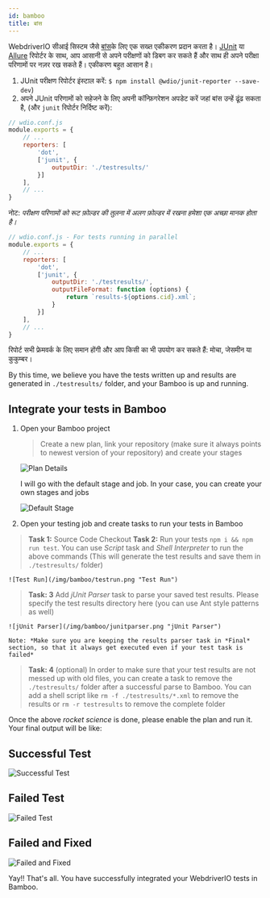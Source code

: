 ```yaml
---
id: bamboo
title: बांस
---
```


WebdriverIO सीआई सिस्टम जैसे [बांस](https://www.atlassian.com/software/bamboo)के लिए एक सख्त एकीकरण प्रदान करता है। [JUnit](https://webdriver.io/docs/junit-reporter.html) या [Allure](https://webdriver.io/docs/allure-reporter.html) रिपोर्टर के साथ, आप आसानी से अपने परीक्षणों को डिबग कर सकते हैं और साथ ही अपने परीक्षा परिणामों पर नज़र रख सकते हैं। एकीकरण बहुत आसान है।

1. JUnit परीक्षण रिपोर्टर इंस्टाल करें: `$ npm install @wdio/junit-reporter --save-dev`)
1. अपने JUnit परिणामों को सहेजने के लिए अपनी कॉन्फ़िगरेशन अपडेट करें जहां बांस उन्हें ढूंढ सकता है, (और `junit` रिपोर्टर निर्दिष्ट करें):

```js
// wdio.conf.js
module.exports = {
    // ...
    reporters: [
        'dot',
        ['junit', {
            outputDir: './testresults/'
        }]
    ],
    // ...
}
```
नोट: *परीक्षण परिणामों को रूट फ़ोल्डर की तुलना में अलग फ़ोल्डर में रखना हमेशा एक अच्छा मानक होता है।*

```js
// wdio.conf.js - For tests running in parallel
module.exports = {
    // ...
    reporters: [
        'dot',
        ['junit', {
            outputDir: './testresults/',
            outputFileFormat: function (options) {
                return `results-${options.cid}.xml`;
            }
        }]
    ],
    // ...
}
```

रिपोर्ट सभी फ्रेमवर्क के लिए समान होंगी और आप किसी का भी उपयोग कर सकते हैं: मोचा, जेसमीन या कुकुम्बर।

By this time, we believe you have the tests written up and results are generated in `./testresults/` folder, and your Bamboo is up and running.

## Integrate your tests in Bamboo

1. Open your Bamboo project

    > Create a new plan, link your repository (make sure it always points to newest version of your repository) and create your stages

    ![Plan Details](/img/bamboo/plancreation.png "Plan Details")

    I will go with the default stage and job. In your case, you can create your own stages and jobs

    ![Default Stage](/img/bamboo/defaultstage.png "Default Stage")
2. Open your testing job and create tasks to run your tests in Bamboo
> **Task 1:** Source Code Checkout
> **Task 2:** Run your tests `npm i && npm run test`. You can use *Script* task and *Shell Interpreter* to run the above commands (This will generate the test results and save them in `./testresults/` folder)

    ![Test Run](/img/bamboo/testrun.png "Test Run")
> **Task: 3** Add *jUnit Parser* task to parse your saved test results. Please specify the test results directory here (you can use Ant style patterns as well)

    ![jUnit Parser](/img/bamboo/junitparser.png "jUnit Parser")

    Note: *Make sure you are keeping the results parser task in *Final* section, so that it always get executed even if your test task is failed*
> **Task: 4** (optional) In order to make sure that your test results are not messed up with old files, you can create a task to remove the `./testresults/` folder after a successful parse to Bamboo. You can add a shell script like `rm -f ./testresults/*.xml` to remove the results or `rm -r testresults` to remove the complete folder

Once the above *rocket science* is done, please enable the plan and run it. Your final output will be like:

## Successful Test

![Successful Test](/img/bamboo/successfulltest.png "Successful Test")

## Failed Test

![Failed Test](/img/bamboo/failedtest.png "Failed Test")

## Failed and Fixed

![Failed and Fixed](/img/bamboo/failedandfixed.png "Failed and Fixed")

Yay!! That's all. You have successfully integrated your WebdriverIO tests in Bamboo.
